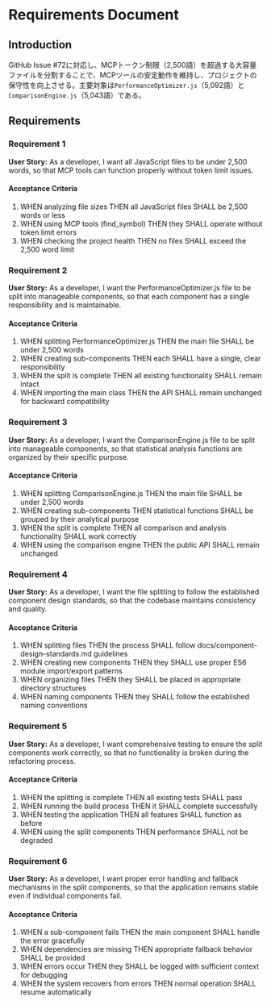 # Requirements Document

## Introduction

GitHub Issue #72に対応し、MCPトークン制限（2,500語）を超過する大容量ファイルを分割することで、MCPツールの安定動作を維持し、プロジェクトの保守性を向上させる。主要対象は`PerformanceOptimizer.js`（5,092語）と`ComparisonEngine.js`（5,043語）である。

## Requirements

### Requirement 1

**User Story:** As a developer, I want all JavaScript files to be under 2,500 words, so that MCP tools can function properly without token limit issues.

#### Acceptance Criteria

1. WHEN analyzing file sizes THEN all JavaScript files SHALL be 2,500 words or less
2. WHEN using MCP tools (find_symbol) THEN they SHALL operate without token limit errors
3. WHEN checking the project health THEN no files SHALL exceed the 2,500 word limit

### Requirement 2

**User Story:** As a developer, I want the PerformanceOptimizer.js file to be split into manageable components, so that each component has a single responsibility and is maintainable.

#### Acceptance Criteria

1. WHEN splitting PerformanceOptimizer.js THEN the main file SHALL be under 2,500 words
2. WHEN creating sub-components THEN each SHALL have a single, clear responsibility
3. WHEN the split is complete THEN all existing functionality SHALL remain intact
4. WHEN importing the main class THEN the API SHALL remain unchanged for backward compatibility

### Requirement 3

**User Story:** As a developer, I want the ComparisonEngine.js file to be split into manageable components, so that statistical analysis functions are organized by their specific purpose.

#### Acceptance Criteria

1. WHEN splitting ComparisonEngine.js THEN the main file SHALL be under 2,500 words
2. WHEN creating sub-components THEN statistical functions SHALL be grouped by their analytical purpose
3. WHEN the split is complete THEN all comparison and analysis functionality SHALL work correctly
4. WHEN using the comparison engine THEN the public API SHALL remain unchanged

### Requirement 4

**User Story:** As a developer, I want the file splitting to follow the established component design standards, so that the codebase maintains consistency and quality.

#### Acceptance Criteria

1. WHEN splitting files THEN the process SHALL follow docs/component-design-standards.md guidelines
2. WHEN creating new components THEN they SHALL use proper ES6 module import/export patterns
3. WHEN organizing files THEN they SHALL be placed in appropriate directory structures
4. WHEN naming components THEN they SHALL follow the established naming conventions

### Requirement 5

**User Story:** As a developer, I want comprehensive testing to ensure the split components work correctly, so that no functionality is broken during the refactoring process.

#### Acceptance Criteria

1. WHEN the splitting is complete THEN all existing tests SHALL pass
2. WHEN running the build process THEN it SHALL complete successfully
3. WHEN testing the application THEN all features SHALL function as before
4. WHEN using the split components THEN performance SHALL not be degraded

### Requirement 6

**User Story:** As a developer, I want proper error handling and fallback mechanisms in the split components, so that the application remains stable even if individual components fail.

#### Acceptance Criteria

1. WHEN a sub-component fails THEN the main component SHALL handle the error gracefully
2. WHEN dependencies are missing THEN appropriate fallback behavior SHALL be provided
3. WHEN errors occur THEN they SHALL be logged with sufficient context for debugging
4. WHEN the system recovers from errors THEN normal operation SHALL resume automatically